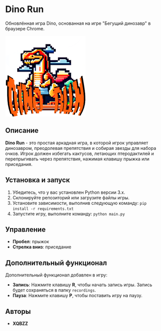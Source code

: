 # Dino Run

Обновлённая игра Dino, основанная на игре "Бегущий динозавр" в браузере Chrome.

![Dino Run](Dino\logo.png)

## Описание

**Dino Run** - это простая аркадная игра, в которой игрок управляет динозавром, преодолевая препятствия и собирая звезды для набора очков. Игрок должен избегать кактусов, летающих птеродактилей и перепрыгивать через препятствия, нажимая клавишу прыжка или приседания.

## Установка и запуск

1. Убедитесь, что у вас установлен Python версии 3.x.
2. Склонируйте репозиторий или загрузите файлы игры.
3. Установите зависимости, выполнив следующую команду:
`pip install -r requirements.txt`
4. Запустите игру, выполните команду:
`python main.py`
## Управление

- **Пробел**: прыжок
- **Стрелка вниз**: приседание

## Дополнительный функционал

Дополнительный функционал добавлен в игру:

- **Запись**: Нажмите клавишу **R**, чтобы начать запись игры. Запись будет сохраняться в папку `recordings`.
- **Пауза**: Нажмите клавишу **P**, чтобы поставить игру на паузу.

## Авторы

- **XQBZZ**